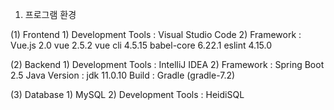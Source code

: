 1. 프로그램 환경

(1) Frontend
	1) Development Tools : Visual Studio Code
	2) Framework : Vue.js 2.0
		vue 2.5.2
		vue cli 4.5.15
		babel-core 6.22.1
		eslint 4.15.0

(2) Backend
	1) Development Tools : IntelliJ IDEA
	2) Framework : Spring Boot 2.5
		Java Version : jdk 11.0.10
		Build : Gradle (gradle-7.2)

(3) Database
	1) MySQL
	2) Development Tools : HeidiSQL



